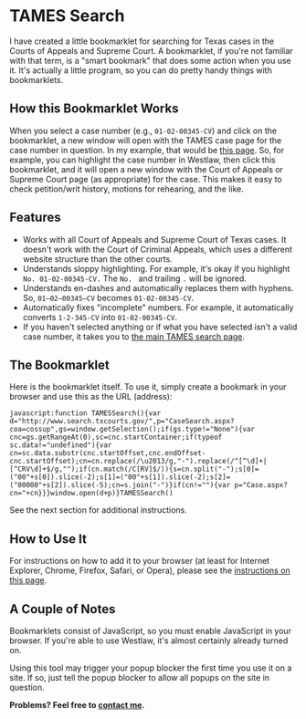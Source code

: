 TAMES Search
============

I have created a little bookmarklet for searching for Texas cases in the Courts of Appeals and Supreme Court. A bookmarklet, if you're not familiar with that term, is a "smart bookmark" that does some action when you use it. It's actually a little program, so you can do pretty handy things with bookmarklets.

How this Bookmarklet Works
------------

When you select a case number (e.g., `01-02-00345-CV`) and click on the bookmarklet, a new window will open with the TAMES case page for the case number in question. In my example, that would be [this page](http://www.search.txcourts.gov/Case.aspx?cn=01-02-00345-CV).  So, for example, you can highlight the case number in Westlaw, then click this bookmarklet, and it will open a new window with the Court of Appeals or Supreme Court page (as appropriate) for the case. This makes it easy to check petition/writ history, motions for rehearing, and the like.

Features
------------

- Works with all Court of Appeals and Supreme Court of Texas cases. It doesn't work with the Court of Criminal Appeals, which uses a different website structure than the other courts.
- Understands sloppy highlighting. For example, it's okay if you highlight `No. 01-02-00345-CV.`  The `No. ` and trailing `.` will be ignored.
- Understands en-dashes and automatically replaces them with hyphens. So, <code>01&ndash;02&ndash;00345&ndash;CV</code> becomes <code>01-02-00345-CV</code>.
- Automatically fixes "incomplete" numbers.  For example, it automatically converts `1-2-345-CV` into `01-02-00345-CV`.
- If you haven't selected anything or if what you have selected isn't a valid case number, it takes you to [the main TAMES search page](http://www.search.txcourts.gov/CaseSearch.aspx?coa=cossup).
 
The Bookmarklet
------------

Here is the bookmarklet itself. To use it, simply create a bookmark in your browser and use this as the URL (address):

    javascript:function TAMESSearch(){var d="http://www.search.txcourts.gov/",p="CaseSearch.aspx?coa=cossup",gs=window.getSelection();if(gs.type!="None"){var cnc=gs.getRangeAt(0),sc=cnc.startContainer;if(typeof sc.data!="undefined"){var cn=sc.data.substr(cnc.startOffset,cnc.endOffset-cnc.startOffset);cn=cn.replace(/\u2013/g,"-").replace(/^[^\d]+|[^CRV\d]+$/g,"");if(cn.match(/C[RV]$/)){s=cn.split("-");s[0]=("00"+s[0]).slice(-2);s[1]=("00"+s[1]).slice(-2);s[2]=("00000"+s[2]).slice(-5);cn=s.join("-")}if(cn!=""){var p="Case.aspx?cn="+cn}}}window.open(d+p)}TAMESSearch()

See the next section for additional instructions.

How to Use It
------------

For instructions on how to add it to your browser (at least for Internet Explorer, Chrome, Firefox, Safari, or Opera), please see the [instructions on this page](http://marklets.com/FAQ.aspx#howDoIAddABookmarkletToMyBrowser).

A Couple of Notes
------------

Bookmarklets consist of JavaScript, so you must enable JavaScript in your browser. If you're able to use Westlaw, it's almost certainly already turned on.

Using this tool may trigger your popup blocker the first time you use it on a site. If so, just tell the popup blocker to allow all popups on the site in question.

**Problems? Feel free to [contact me](http://www.edcottrell.com/contact/).**
